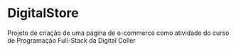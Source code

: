 # DigitalStore
Projeto de criação de uma pagina de e-commerce como atividade do curso de Programação Full-Stack da Digital Coller
